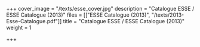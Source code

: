 +++
cover_image = "/texts/esse_cover.jpg"
description = "Catalogue ESSE / ESSE Catalogue (2013)"
files = [["ESSE Catalogue (2013)", "/texts/2013-Esse-Catalogue.pdf"]]
title = "Catalogue ESSE / ESSE Catalogue (2013)"
weight = 1

+++
